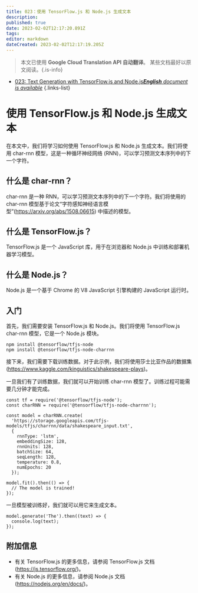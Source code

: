 ```yaml
---
title: 023：使用 TensorFlow.js 和 Node.js 生成文本
description: 
published: true
date: 2023-02-02T12:17:20.891Z
tags: 
editor: markdown
dateCreated: 2023-02-02T12:17:19.205Z
---
```


> 本文已使用 **Google Cloud Translation API 自动翻译**。
某些文档最好以原文阅读。{.is-info}



- [023: Text Generation with TensorFlow.js and Node.js***English** document is available*](/en/Knowledge-base/TensorFlow-js/Learning/023-text-generation-with-tensorflow-js-and-node-js)
{.links-list}


# 使用 TensorFlow.js 和 Node.js 生成文本

在本文中，我们将学习如何使用 TensorFlow.js 和 Node.js 生成文本。我们将使用 char-rnn 模型，这是一种循环神经网络 (RNN)，可以学习预测文本序列中的下一个字符。

## 什么是 char-rnn？

char-rnn 是一种 RNN，可以学习预测文本序列中的下一个字符。我们将使用的 char-rnn 模型基于论文“字符感知神经语言模型”(https://arxiv.org/abs/1508.06615) 中描述的模型。

## 什么是 TensorFlow.js？

TensorFlow.js 是一个 JavaScript 库，用于在浏览器和 Node.js 中训练和部署机器学习模型。

## 什么是 Node.js？

Node.js 是一个基于 Chrome 的 V8 JavaScript 引擎构建的 JavaScript 运行时。

## 入门

首先，我们需要安装 TensorFlow.js 和 Node.js。我们将使用 TensorFlow.js char-rnn 模型，它是一个 Node.js 模块。

```
npm install @tensorflow/tfjs-node
npm install @tensorflow/tfjs-node-charrnn
```

接下来，我们需要下载训练数据。对于此示例，我们将使用莎士比亚作品的数据集 (https://www.kaggle.com/kinguistics/shakespeare-plays)。

一旦我们有了训练数据，我们就可以开始训练 char-rnn 模型了。训练过程可能需要几分钟才能完成。

```
const tf = require('@tensorflow/tfjs-node');
const charRNN = require('@tensorflow/tfjs-node-charrnn');

const model = charRNN.create(
  'https://storage.googleapis.com/tfjs-models/tfjs/charrnn/data/shakespeare_input.txt',
  {
    rnnType: 'lstm',
    embeddingSize: 128,
    rnnUnits: 128,
    batchSize: 64,
    seqLength: 128,
    temperature: 0.8,
    numEpochs: 20
  });

model.fit().then(() => {
  // The model is trained!
});
```

一旦模型被训练好，我们就可以用它来生成文本。

```
model.generate('The').then((text) => {
  console.log(text);
});
```

## 附加信息

- 有关 TensorFlow.js 的更多信息，请参阅 TensorFlow.js 文档 (https://js.tensorflow.org/)。
- 有关 Node.js 的更多信息，请参阅 Node.js 文档 (https://nodejs.org/en/docs/)。